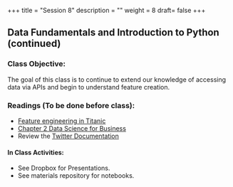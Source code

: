+++
title = "Session 8"
description = ""
weight = 8
draft= false
+++

## Data Fundamentals and Introduction to Python (continued)

### Class Objective:

The goal of this class is to continue to extend our knowledge of accessing data via APIs and begin to understand feature creation.

### Readings (To be done before class):
- [Feature engineering in Titanic](https://www.kaggle.com/eryamada/titanic-eda-and-feature-engineering)
- [Chapter 2 Data Science for Business](http://proquestcombo.safaribooksonline.com/book/databases/business-intelligence/9781449374273)
- Review the [Twitter Documentation](https://developer.twitter.com/en/docs)

#### In Class Activities:
- See Dropbox for Presentations.
- See materials repository for notebooks.
